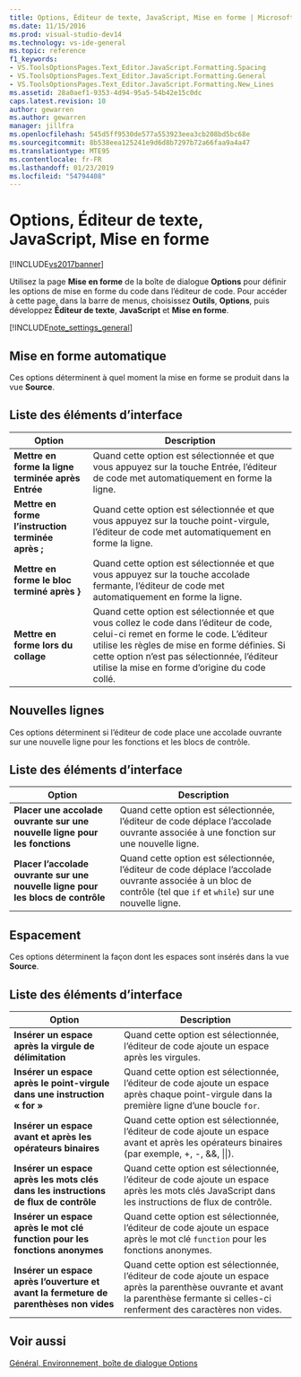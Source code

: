 ```yaml
---
title: Options, Éditeur de texte, JavaScript, Mise en forme | Microsoft Docs
ms.date: 11/15/2016
ms.prod: visual-studio-dev14
ms.technology: vs-ide-general
ms.topic: reference
f1_keywords:
- VS.ToolsOptionsPages.Text_Editor.JavaScript.Formatting.Spacing
- VS.ToolsOptionsPages.Text_Editor.JavaScript.Formatting.General
- VS.ToolsOptionsPages.Text_Editor.JavaScript.Formatting.New_Lines
ms.assetid: 28a0aef1-9353-4d94-95a5-54b42e15c0dc
caps.latest.revision: 10
author: gewarren
ms.author: gewarren
manager: jillfra
ms.openlocfilehash: 545d5ff9530de577a553923eea3cb208bd5bc68e
ms.sourcegitcommit: 8b538eea125241e9d6d8b7297b72a66faa9a4a47
ms.translationtype: MTE95
ms.contentlocale: fr-FR
ms.lasthandoff: 01/23/2019
ms.locfileid: "54794408"
---
```

# <a name="options-text-editor-javascript-formatting"></a>Options, Éditeur de texte, JavaScript, Mise en forme
[!INCLUDE[vs2017banner](../../includes/vs2017banner.md)]

  
Utilisez la page **Mise en forme** de la boîte de dialogue **Options** pour définir les options de mise en forme du code dans l’éditeur de code. Pour accéder à cette page, dans la barre de menus, choisissez **Outils**, **Options**, puis développez **Éditeur de texte**, **JavaScript** et **Mise en forme**.  
  
 [!INCLUDE[note_settings_general](../../includes/note-settings-general-md.md)]  
  
## <a name="automatic-formatting"></a>Mise en forme automatique  
 Ces options déterminent à quel moment la mise en forme se produit dans la vue **Source**.  
  
## <a name="uielement-list"></a>Liste des éléments d’interface  
  
|Option|Description|  
|------------|-----------------|  
|**Mettre en forme la ligne terminée après Entrée**|Quand cette option est sélectionnée et que vous appuyez sur la touche Entrée, l’éditeur de code met automatiquement en forme la ligne.|  
|**Mettre en forme l’instruction terminée après ;**|Quand cette option est sélectionnée et que vous appuyez sur la touche point-virgule, l’éditeur de code met automatiquement en forme la ligne.|  
|**Mettre en forme le bloc terminé après }**|Quand cette option est sélectionnée et que vous appuyez sur la touche accolade fermante, l’éditeur de code met automatiquement en forme la ligne.|  
|**Mettre en forme lors du collage**|Quand cette option est sélectionnée et que vous collez le code dans l’éditeur de code, celui-ci remet en forme le code. L’éditeur utilise les règles de mise en forme définies. Si cette option n’est pas sélectionnée, l’éditeur utilise la mise en forme d’origine du code collé.|  
  
## <a name="new-lines"></a>Nouvelles lignes  
 Ces options déterminent si l’éditeur de code place une accolade ouvrante sur une nouvelle ligne pour les fonctions et les blocs de contrôle.  
  
## <a name="uielement-list"></a>Liste des éléments d’interface  
  
|Option|Description|  
|------------|-----------------|  
|**Placer une accolade ouvrante sur une nouvelle ligne pour les fonctions**|Quand cette option est sélectionnée, l’éditeur de code déplace l’accolade ouvrante associée à une fonction sur une nouvelle ligne.|  
|**Placer l’accolade ouvrante sur une nouvelle ligne pour les blocs de contrôle**|Quand cette option est sélectionnée, l’éditeur de code déplace l’accolade ouvrante associée à un bloc de contrôle (tel que `if` et `while`) sur une nouvelle ligne.|  
  
## <a name="spacing"></a>Espacement  
 Ces options déterminent la façon dont les espaces sont insérés dans la vue **Source**.  
  
## <a name="uielement-list"></a>Liste des éléments d’interface  
  
|Option|Description|  
|------------|-----------------|  
|**Insérer un espace après la virgule de délimitation**|Quand cette option est sélectionnée, l’éditeur de code ajoute un espace après les virgules.|  
|**Insérer un espace après le point-virgule dans une instruction « for »**|Quand cette option est sélectionnée, l’éditeur de code ajoute un espace après chaque point-virgule dans la première ligne d’une boucle `for`.|  
|**Insérer un espace avant et après les opérateurs binaires**|Quand cette option est sélectionnée, l’éditeur de code ajoute un espace avant et après les opérateurs binaires (par exemple, +, -, &&, &#124;&#124;).|  
|**Insérer un espace après les mots clés dans les instructions de flux de contrôle**|Quand cette option est sélectionnée, l’éditeur de code ajoute un espace après les mots clés JavaScript dans les instructions de flux de contrôle.|  
|**Insérer un espace après le mot clé function pour les fonctions anonymes**|Quand cette option est sélectionnée, l’éditeur de code ajoute un espace après le mot clé `function` pour les fonctions anonymes.|  
|**Insérer un espace après l’ouverture et avant la fermeture de parenthèses non vides**|Quand cette option est sélectionnée, l’éditeur de code ajoute un espace après la parenthèse ouvrante et avant la parenthèse fermante si celles-ci renferment des caractères non vides.|  
  
## <a name="see-also"></a>Voir aussi  
 [Général, Environnement, boîte de dialogue Options](../../ide/reference/general-environment-options-dialog-box.md)
